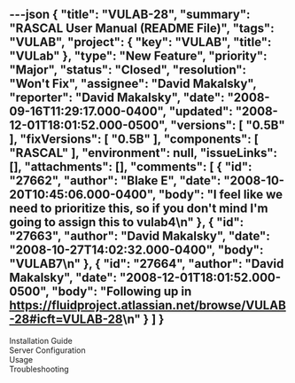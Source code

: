 ---json
{
  "title": "VULAB-28",
  "summary": "RASCAL User Manual (README File)",
  "tags": "VULAB",
  "project": {
    "key": "VULAB",
    "title": "VULab"
  },
  "type": "New Feature",
  "priority": "Major",
  "status": "Closed",
  "resolution": "Won't Fix",
  "assignee": "David Makalsky",
  "reporter": "David Makalsky",
  "date": "2008-09-16T11:29:17.000-0400",
  "updated": "2008-12-01T18:01:52.000-0500",
  "versions": [
    "0.5B"
  ],
  "fixVersions": [
    "0.5B"
  ],
  "components": [
    "RASCAL"
  ],
  "environment": null,
  "issueLinks": [],
  "attachments": [],
  "comments": [
    {
      "id": "27662",
      "author": "Blake E",
      "date": "2008-10-20T10:45:06.000-0400",
      "body": "I feel like we need to prioritize this, so if you don't mind I'm going to assign this to vulab4\n"
    },
    {
      "id": "27663",
      "author": "David Makalsky",
      "date": "2008-10-27T14:02:32.000-0400",
      "body": "VULAB7\n"
    },
    {
      "id": "27664",
      "author": "David Makalsky",
      "date": "2008-12-01T18:01:52.000-0500",
      "body": "Following up in <https://fluidproject.atlassian.net/browse/VULAB-28#icft=VULAB-28>\n"
    }
  ]
}
---
Installation Guide\
Server Configuration\
Usage\
Troubleshooting

        